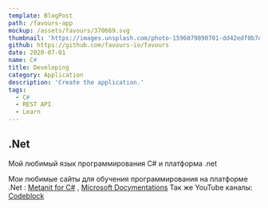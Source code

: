 ```yaml
---
template: BlogPost
path: /favours-app
mockup: /assets/favours/370669.svg
thumbnail: 'https://images.unsplash.com/photo-1596079890701-dd42edf0b7d4?ixid=MXwxMjA3fDB8MHxwaG90by1wYWdlfHx8fGVufDB8fHw%3D&ixlib=rb-1.2.1&auto=format&fit=crop&w=1350&q=80'
github: https://github.com/favours-io/favours
date: 2020-07-01
name: C#
title: Developing 
category: Application
description: 'Create the application.'
tags: 
  - C#
  - REST API
  - Learn
---
```

## .Net

Мой любимый язык программирования C# и платформа .net

Мои любимые сайты для обучения программирования на платформе .Net : [Metanit for C#](https://metanit.com/sharp/) , [Microsoft Docymentations](https://docs.microsoft.com/ru-ru/dotnet/)
Так же YouTube каналы:
[Codeblock](https://www.youtube.com/watch?v=p9QxqrwkPbA&list=PLIIXgDT0bKw4OmiZ9yGmShKsY0XncViZ8)